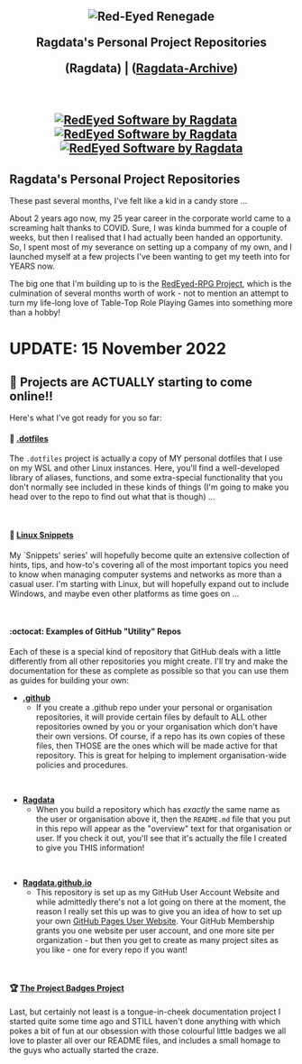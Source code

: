 <h2 align="center">
<img src="https://aever.net/images/brand/banner/RedEyed-SW-D-960.png" alt="Red-Eyed Renegade">

Ragdata's Personal Project Repositories

(Ragdata)  |  (<a href="https://github.com/ragdata-archive">Ragdata-Archive</a>)

<br>

<a href="https://github.com/aevernet"><img src="https://aever.net/images/brand/logo/shield/Shield-64.png" alt="RedEyed Software by Ragdata"></a>
&nbsp;&nbsp;&nbsp;
<a href="https://github.com/ragdata"><img src="https://aever.net/images/brand/logo/red-eye/RedEye-Circle-T-64.png" alt="RedEyed Software by Ragdata"></a>
&nbsp;&nbsp;&nbsp;
<a href="https://github.com/redeyed-rpg"><img src="https://aever.net/images/brand/logo/redeyed-rpg/d20RB/d20RB-64.png" alt="RedEyed Software by Ragdata"></a>

</h2>

[//]: # (<span style="display:block;text-align:center">[![GitHub Streak]&#40;https://streak-stats.demolab.com?user=ragdata&theme=slateorange&hide_border=true&background=0D1117&fire=DD2727&dates=FFFFFF&currStreakNum=FFFFFF&currStreakLabel=DD2727&sideNum=DD2727&sideLabel=DD2727&#41;]&#40;https://git.io/streak-stats&#41;</span>)


## Ragdata's Personal Project Repositories

These past several months, I've felt like a kid in a candy store ...

About 2 years ago now, my 25 year career in the corporate world came to a screaming halt thanks to COVID.  Sure, I was kinda bummed for a couple of weeks, but then I realised that I had actually been handed an opportunity.  So, I spent most of my severance on setting up a company of my own, and I launched myself at a few projects I've been wanting to get my teeth into for YEARS now.

The big one that I'm building up to is the [RedEyed-RPG Project][redeyed-rpg], which is the culmination of several months worth of work - not to mention an attempt to turn my life-long love of Table-Top Role Playing Games into something more than a hobby! 

# UPDATE: 15 November 2022

[//]: # (## Announcing the `Swarm-Kit` Project)

## 🎉 Projects are ACTUALLY starting to come online!!

Here's what I've got ready for you so far:

#### 📄 [**.dotfiles**][dotfiles]

The `.dotfiles` project is actually a copy of MY personal dotfiles that I use on my WSL and other Linux instances.  Here, you'll find a well-developed library of aliases, functions, and some extra-special functionality that you don't normally see included in these kinds of things (I'm going to make you head over to the repo to find out what that is though) ...

<br>

#### 📘 [**Linux Snippets**][linux-snippets]

My `Snippets' series' will hopefully become quite an extensive collection of hints, tips, and how-to's covering all of the most important topics you need to know when managing computer systems and networks as more than a casual user.  I'm starting with Linux, but will hopefully expand out to include Windows, and maybe even other platforms as time goes on ...

<br>

#### :octocat: Examples of GitHub "Utility" Repos

Each of these is a special kind of repository that GitHub deals with a little differently from all other repositories you might create.  I'll try and make the documentation for these as complete as possible so that you can use them as guides for building your own:

- [**.github**][github]
  - If you create a .github repo under your personal or organisation repositories, it will provide certain files by default to ALL other repositories owned by you or your organisation which don't have their own versions.  Of course, if a repo has its own copies of these files, then THOSE are the ones which will be made active for that repository.  This is great for helping to implement organisation-wide policies and procedures.

<br>

- [**Ragdata**][ragdata]
  - When you build a repository which has _exactly_ the same name as the user or organisation above it, then the `README.md` file that you put in this repo will appear as the "overview" text for that organisation or user.  If you check it out, you'll see that it's actually the file I created to give you THIS information!

<br>

- [**Ragdata.github.io**][github-pages]
  - This repository is set up as my GitHub User Account Website and while admittedly there's not a lot going on there at the moment, the reason I really set this up was to give you an idea of how to set up your own [GitHub Pages User Website][github-site].  Your GitHub Membership grants you one website per user account, and one more site per organization - but then you get to create as many project sites as you like - one for every repo if you want!

<br>

#### 🏆 [The Project Badges Project][project-badges]

Last, but certainly not least is a tongue-in-cheek documentation project I started quite some time ago and STILL haven't done anything with which pokes a bit of fun at our obsession with those colourful little badges we all love to plaster all over our README files, and includes a small homage to the guys who actually started the craze.




[ragdata]: https://github.com/ragdata
[archive]: https://github.com/ragdata-archive

[redeyed-rpg]: https://github.com/RedEyed-RPG
[dotfiles]: https://github.com/ragdata/.dotfiles
[linux-snippets]: https://github.com/ragdata/linux-snippets
[github]: https://github.com/ragdata/.github
[ragdata]: https://github.com/ragdata/ragdata
[github-pages]: https://github.com/ragdata/ragdata.github.io
[github-site]: https://pages.github.com/
[project-badges]: https://github.com/ragdata/project-badges



<!--
**Ragdata/Ragdata** is a ✨ _special_ ✨ repository because its `README.md` (this file) appears on your GitHub profile.

Here are some ideas to get you started:

- 🔭 I’m currently working on ...
- 🌱 I’m currently learning ...
- 👯 I’m looking to collaborate on ...
- 🤔 I’m looking for help with ...
- 💬 Ask me about ...
- 📫 How to reach me: ...
- 😄 Pronouns: ...
- ⚡ Fun fact: ...
-->

<!--
These past couple of months, I've felt like a kid in a candy store ...

You see, a couple of months ago my 23+ year career in the corporate world came to a screaming halt thanks to COVID. Sure, I was kinda bummed for a couple of weeks, but then I realised that I had actually been handed an opportunity. So, I spent most of my severance on setting up a company of my own, and I've been thinking very hard about the projects that I want to work on moving forward.

So far, I've settled on the [**ISPConfig Web Hosting Control Panel**](https://www.ispconfig.org/), and the [**GRAV flat-file CMS**](https://getgrav.org/). As far as I'm concerned, they're two very exciting products that dont get nearly the attention they deserve. So, I'm going to be spending the next several months / years devoting my efforts to building up a collection of addons and complimentary products to support - what I think - are very worthy projects.

My current projects are:

- The [**ISPC-Kit Monorep**](https://github.com/Ragdata/ispc-monorepo)
  - A collection of packages centered around the [ISPC-Kit Server Setup Suite](https://github.com/Ragdata/ispc-kit) which allows you to start with a fresh install of Ubuntu-20.04 and build a world-class hosting appliance PACKED with some of the best Open Source products available today!

- The [**BashBits Function Library**](https://github.com/Ragdata/bash-bits)
  - While building `ISPC-Kit` - which was really the first time I had attempted to use Bash in any meaningful kind of way - I realised that Bash had really come of age and was quite a formiddable scripting language in its own right now. Most of the elements of `BashBits` started out as library files within `ISPC-Kit`, but I figured I could polish them up a little bit and turn them into a kind of pseudo-framework for my future Bash 'applications'. -->
